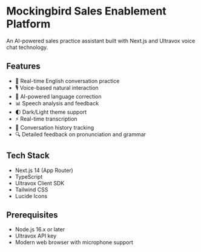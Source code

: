 # Mockingbird Sales Enablement Platform

An AI-powered sales practice assistant built with Next.js and Ultravox voice chat technology.

## Features

- 🎯 Real-time English conversation practice
- 🎙️ Voice-based natural interaction
- 🤖 AI-powered language correction
- 📊 Speech analysis and feedback
- 🌓 Dark/Light theme support
- ⚡ Real-time transcription
- 📝 Conversation history tracking
- 🔍 Detailed feedback on pronunciation and grammar

## Tech Stack

- Next.js 14 (App Router)
- TypeScript
- Ultravox Client SDK
- Tailwind CSS
- Lucide Icons

## Prerequisites

- Node.js 16.x or later
- Ultravox API key
- Modern web browser with microphone support
